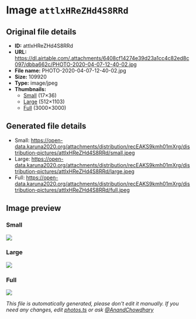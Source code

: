 # Image `attlxHReZHd4S8RRd`

## Original file details

- **ID:** attlxHReZHd4S8RRd
- **URL:** https://dl.airtable.com/.attachments/6408cf14274e39d23a1cc4c82ed8c097/dbba662c/PHOTO-2020-04-07-12-40-02.jpg
- **File name:** PHOTO-2020-04-07-12-40-02.jpg
- **Size:** 109920
- **Type:** image/jpeg
- **Thumbnails:**
  - [Small](https://dl.airtable.com/.attachmentThumbnails/c786d1ff29e6d57d25c26c9a8fd873ed/8f4451d9) (17×36)
  - [Large](https://dl.airtable.com/.attachmentThumbnails/7d7344a4a7195a9d77cfd05664f445c1/9abf543e) (512×1103)
  - [Full](https://dl.airtable.com/.attachmentThumbnails/ef858d51c837dba7530089409e84fcf5/cfafe968) (3000×3000)

## Generated file details

- Small: https://open-data.karuna2020.org/attachments/distribution/recEAKS9kmh01mXrg/distribution-pictures/attlxHReZHd4S8RRd/small.jpeg
- Large: https://open-data.karuna2020.org/attachments/distribution/recEAKS9kmh01mXrg/distribution-pictures/attlxHReZHd4S8RRd/large.jpeg
- Full: https://open-data.karuna2020.org/attachments/distribution/recEAKS9kmh01mXrg/distribution-pictures/attlxHReZHd4S8RRd/full.jpeg

## Image preview

### Small

![](https://open-data.karuna2020.org/attachments/distribution/recEAKS9kmh01mXrg/distribution-pictures/attlxHReZHd4S8RRd/small.jpeg)

### Large

![](https://open-data.karuna2020.org/attachments/distribution/recEAKS9kmh01mXrg/distribution-pictures/attlxHReZHd4S8RRd/large.jpeg)

### Full

![](https://open-data.karuna2020.org/attachments/distribution/recEAKS9kmh01mXrg/distribution-pictures/attlxHReZHd4S8RRd/full.jpeg)

_This file is automatically generated, please don't edit it manually. If you need any changes, edit [photos.ts](/photos.ts) or ask [@AnandChowdhary](https://github.com/AnandChowdhary)_
